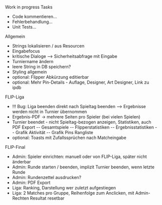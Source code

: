 Work in progress Tasks
- Code kommentieren...
- Fehlerbehandlung...
- Unit Tests...

Allgemein
- Strings lokalisieren / aus Resourcen
- Eingabefocus
- kritische Dialoge --> Sicherheitsabfrage mit Eingabe
- Turniername ändern
- leere String in DB speichern?
- Styling allgemein
- optional: Flipper Abkürzung editierbar
- optional: Mehr Pin-Details - Auflage, Designer, Art Designer, Link zu ipdb

FLIP-Liga
- !!! Bug: Liga beenden direkt nach Spieltag beenden --> Ergebnisse werden nicht in Turnier übernommen
- Ergebnis-PDF -> mehrere Seiten pro Spieler (bei vielen Spielen)
- Turnier beendet - nicht Spieltag-bezogen anzeigen, Statistiken, auch PDF Export
-- Gesamtspiele
-- Flipperstatistiken
-- Ergebnisstatistiken
-- Grafik Aktivität
-- Grafik Pins Rangliste
- optional: Toasts mit Zufallssprüchen nach Matcheingabe

FLIP-Final
- Admin: Spieler einrichten: manuell oder von FLIP-Liga, später nicht änderbar
- Admin: Runde starten / beenden, implizit Turnier beenden, wenn letzte Runde
- Admin: Rundenzettel ausdrucken?
- Admin: PDF Export
- Liga: Ranking, Darstellung wer zuletzt aufgestiegen
- Liga: 2 Matches pro Gruppe, Reihenfolge zum Anclicken, mit Admin-Rechten Resultat resetbar
